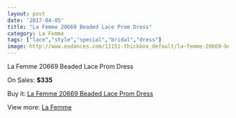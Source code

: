 ```yaml
---
layout: post
date: '2017-04-05'
title: "La Femme 20669 Beaded Lace Prom Dress"
category: La Femme
tags: ["lace","style","special","bridal","dress"]
image: http://www.eudances.com/11151-thickbox_default/la-femme-20669-beaded-lace-prom-dress.jpg
---
```

La Femme 20669 Beaded Lace Prom Dress

On Sales: **$335**
<a href="https://www.eudances.com/en/la-femme/3555-la-femme-20669-beaded-lace-prom-dress.html"><amp-img layout="responsive" width="600" height="600" src="//www.eudances.com/11151-thickbox_default/la-femme-20669-beaded-lace-prom-dress.jpg" alt="La Femme 20669 Beaded Lace Prom Dress 0" /></a>

Buy it: [La Femme 20669 Beaded Lace Prom Dress](https://www.eudances.com/en/la-femme/3555-la-femme-20669-beaded-lace-prom-dress.html "La Femme 20669 Beaded Lace Prom Dress")

View more: [La Femme](https://www.eudances.com/en/72-La-Femme "La Femme")